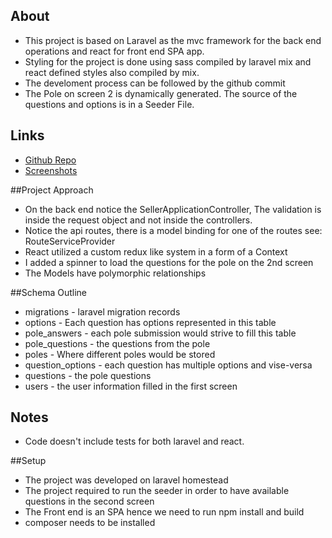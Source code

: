 ## About

- This project is based on Laravel as the mvc framework for the back end operations and react for front end SPA app.
- Styling for the project is done using sass compiled by laravel mix and react defined styles also compiled by mix.
- The develoment process can be followed by the github commit
- The Pole on screen 2 is dynamically generated. The source of the questions and options is in a Seeder File.

## Links
- [Github Repo](https://github.com/jbs321/creative-market)
- [Screenshots](https://github.com/jbs321/creative-market/tree/main/screenshots)

##Project Approach
- On the back end notice the SellerApplicationController, The validation is inside the request object and not inside the controllers.
- Notice the api routes, there is a model binding for one of the routes see: RouteServiceProvider
- React utilized a custom redux like system in a form of a Context
- I added a spinner to load the questions for the pole on the 2nd screen
- The Models have polymorphic relationships

##Schema Outline
- migrations - laravel migration records
- options - Each question has options represented in this table
- pole_answers - each pole submission would strive to fill this table
- pole_questions - the questions from the pole
- poles - Where different poles would be stored
- question_options - each question has multiple options and vise-versa
- questions - the pole questions
- users - the user information filled in the first screen

## Notes
- Code doesn't include tests for both laravel and react.

##Setup
- The project was developed on laravel homestead
- The project required to run the seeder in order to have available questions in the second screen
- The Front end is an SPA hence we need to run npm install and build
- composer needs to be installed